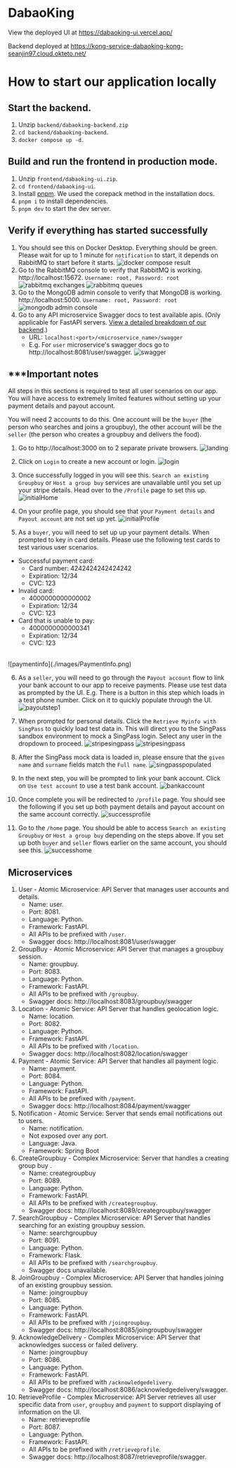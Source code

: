 # DabaoKing

View the deployed UI at https://dabaoking-ui.vercel.app/

Backend deployed at https://kong-service-dabaoking-kong-seanjin97.cloud.okteto.net/

# How to start our application locally

## Start the backend.
1. Unzip `backend/dabaoking-backend.zip`
2. `cd backend/dabaoking-backend`.
1. `docker compose up -d`.

## Build and run the frontend in production mode.
1. Unzip `frontend/dabaoking-ui.zip`.
2. `cd frontend/dabaoking-ui`.
2. Install [pnpm](https://pnpm.io/installation#using-corepack). We used the corepack method in the installation docs.
3. `pnpm i` to install dependencies.
4. `pnpm dev` to start the dev server.

## Verify if everything has started successfully
1. You should see this on Docker Desktop. Everything should be green. Please wait for up to 1 minute for `notification` to start, it depends on RabbitMQ to start before it starts. ![docker compose result](./images/DockerComposeResult.png "Docker compose result")
2. Go to the RabbitMQ console to verify that RabbitMQ is working. http://localhost:15672. 
`Username: root, Password: root`
![rabbitmq exchanges](./images/RabbitMQExchanges.png)
![rabbitmq queues](./images/RabbitMQQueues.png)
3. Go to the MongoDB admin console to verify that MongoDB is working. http://localhost:5000. 
`Username: root, Password: root`
![mongodb admin console](./images/MongoDB.png)
4. Go to any API microservice Swagger docs to test available apis. (Only applicable for FastAPI servers. [View a detailed breakdown of our backend](#microservices).)
    * URL: `localhost:<port>/<microservice_name>/swagger`
    * E.g. For `user` microservice's swagger docs go to http://localhost:8081/user/swagger. ![swagger](./images/Swagger.png)

## ***Important notes
All steps in this sections is required to test all user scenarios on our app. You will have access to extremely limited features without setting up your payment details and payout account.

You will need 2 accounts to do this. One account will be the `buyer` (the person who searches and joins a groupbuy), the other account will be the `seller` (the person who creates a groupbuy and delivers the food).

1. Go to http://localhost:3000 on to 2 separate private browsers. 
![landing](./images/Landing.png)
2. Click on `Login` to create a new account or login.
![login](./images/Login.png)
3. Once successfully logged in you will see this. `Search an existing Groupbuy` or `Host a group buy` services are unavailable until you set up your stripe details. Head over to the `/Profile` page to set this up.
![initialHome](./images/InitialHome.png)
4. On your profile page, you should see that your `Payment details` and `Payout account` are not set up yet.
![initialProfile](./images/Profile.png)

5. As a `buyer`, you will need to set up up your payment details. When prompted to key in card details. Please use the following test cards to test various user scenarios.
* Successful payment card: 
    * Card number: 4242424242424242
    * Expiration: 12/34
    * CVC: 123
* Invalid card: 
    * 4000000000000002
    * Expiration: 12/34
    * CVC: 123
* Card that is unable to pay: 
    * 4000000000000341
    * Expiration: 12/34
    * CVC: 123
<br/>
![paymentinfo](./images/PaymentInfo.png)

6. As a `seller`, you will need to go through the `Payout account` flow to link your bank account to our app to receive payments. Please use test data as prompted by the UI. E.g. There is a button in this step which loads in a test phone number. Click on it to quickly populate through the UI.
![payoutstep1](./images/PayoutStep1.png)

7. When prompted for personal details. Click the `Retrieve Myinfo with SingPass` to quickly load test data in. This will direct you to the SingPass sandbox environment to mock a SingPass login. Select any user in the dropdown to proceed.
![stripesingpass](./images/StripeSingpass.png)
![stripesingpass](./images/Singpass.png)

8. After the SingPass mock data is loaded in, please ensure that the `given name` and `surname` fields match the `Full name`.
![singpasspopulated](./images/SingpassPopulated.png)

9. In the next step, you will be prompted to link your bank account. Click on `Use test account` to use a test bank account.
![bankaccount](./images/TestBank.png)

10. Once complete you will be redirected to `/profile` page. You should see the following if you set up both payment details and payout account on the same account correctly.
![successprofile](./images/CompletedUser.png)

11. Go to the `/home` page. You should be able to access `Search an existing Groupbuy` or `Host a group buy` depending on the steps above. If you set up both `buyer` and `seller` flows earlier on the same account, you should see this.
![successhome](./images/CompletedHome.png)

## Microservices
1. User - Atomic Microservice: API Server that manages user accounts and details. 
    * Name: user.
    * Port: 8081.
    * Language: Python.
    * Framework: FastAPI. 
    * All APIs to be prefixed with `/user`.
    * Swagger docs: http://localhost:8081/user/swagger
2. GroupBuy - Atomic Microservice: API Server that manages a groupbuy session. 
    * Name: groupbuy.
    * Port: 8083.
    * Language: Python.
    * Framework: FastAPI.
    * All APIs to be prefixed with `/groupbuy`.
    * Swagger docs: http://localhost:8083/groupbuy/swagger
3. Location - Atomic Service: API Server that handles geolocation logic. 
    * Name: location.
    * Port: 8082.
    * Language: Python.
    * Framework: FastAPI.
    * All APIs to be prefixed with `/location`.
    * Swagger docs: http://localhost:8082/location/swagger
4. Payment - Atomic Service: API Server that handles all payment logic. 
    * Name: payment.
    * Port: 8084.
    * Language: Python.
    * Framework: FastAPI.
    * All APIs to be prefixed with `/payment`.
    * Swagger docs: http://localhost:8084/payment/swagger
5. Notification - Atomic Service: Server that sends email notifications out to users.
    * Name: notification.
    * Not exposed over any port.
    * Language: Java.
    * Framework: Spring Boot
6. CreateGroupbuy - Complex Microservice: Server that handles a creating group buy . 
    * Name: creategroupbuy
    * Port: 8089.
    * Language: Python.
    * Framework: FastAPI.
    * All APIs to be prefixed with `/creategroupbuy`.
    * Swagger docs: http://localhost:8089/creategroupbuy/swagger
7. SearchGroupbuy - Complex Microservice: API Server that handles searching for an existing groupbuy session.
    * Name: searchgroupbuy
    * Port: 8091.
    * Language: Python.
    * Framework: Flask.
    * All APIs to be prefixed with `/searchgroupbuy`.
    * Swagger docs unavailable.
8. JoinGroupbuy - Complex Microservice: API Server that handles joining of an existing groupbuy session.
    * Name: joingroupbuy
    * Port: 8085.
    * Language: Python.
    * Framework: FastAPI.
    * All APIs to be prefixed with `/joingroupbuy`.
    * Swagger docs: http://localhost:8085/joingroupbuy/swagger
9. AcknowledgeDelivery - Complex Microservice: API Server that acknowledges success or failed delivery.
    * Name: joingroupbuy
    * Port: 8086.
    * Language: Python.
    * Framework: FastAPI.
    * All APIs to be prefixed with `/acknowledgedelivery`.
    * Swagger docs: http://localhost:8086/acknowledgedelivery/swagger.
10. RetrieveProfile - Complex Microservice: API Server retrieves all user specific data from `user`, `groupbuy` and `payment` to support displaying of information on the UI.
    * Name: retrieveprofile
    * Port: 8087.
    * Language: Python.
    * Framework: FastAPI.
    * All APIs to be prefixed with `/retrieveprofile`.
    * Swagger docs: http://localhost:8087/retrieveprofile/swagger.